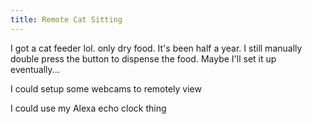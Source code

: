 ```yaml
---
title: Remote Cat Sitting
---
```


I got a cat feeder lol. only dry food.
It's been half a year. I still manually double press the button to dispense the food. Maybe I'll set it up eventually...

I could setup some webcams to remotely view

I could use my Alexa echo clock thing
